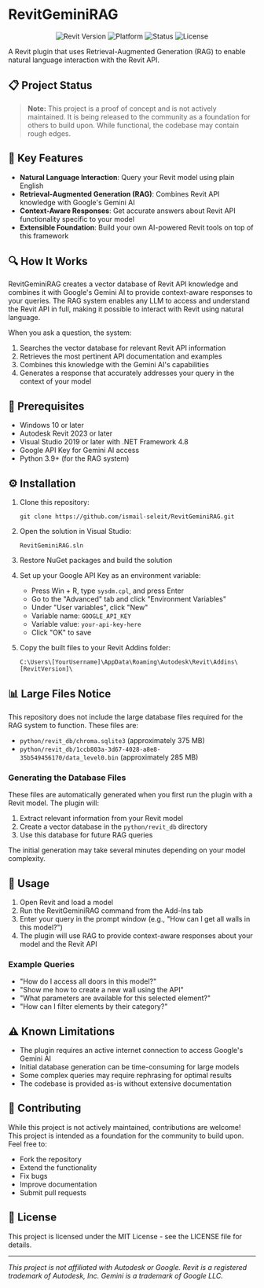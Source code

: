 # RevitGeminiRAG

<p align="center">
  <img src="https://img.shields.io/badge/Revit-2023+-blue.svg" alt="Revit Version">
  <img src="https://img.shields.io/badge/Platform-Windows-lightgrey.svg" alt="Platform">
  <img src="https://img.shields.io/badge/Status-Proof%20of%20Concept-yellow.svg" alt="Status">
  <img src="https://img.shields.io/badge/License-MIT-green.svg" alt="License">
</p>

A Revit plugin that uses Retrieval-Augmented Generation (RAG) to enable natural language interaction with the Revit API.

## 📋 Project Status

> **Note:** This project is a proof of concept and is not actively maintained. It is being released to the community as a foundation for others to build upon. While functional, the codebase may contain rough edges.

## 🌟 Key Features

- **Natural Language Interaction**: Query your Revit model using plain English
- **Retrieval-Augmented Generation (RAG)**: Combines Revit API knowledge with Google's Gemini AI
- **Context-Aware Responses**: Get accurate answers about Revit API functionality specific to your model
- **Extensible Foundation**: Build your own AI-powered Revit tools on top of this framework

## 🔍 How It Works

RevitGeminiRAG creates a vector database of Revit API knowledge and combines it with Google's Gemini AI to provide context-aware responses to your queries. The RAG system enables any LLM to access and understand the Revit API in full, making it possible to interact with Revit using natural language.

When you ask a question, the system:
1. Searches the vector database for relevant Revit API information
2. Retrieves the most pertinent API documentation and examples
3. Combines this knowledge with the Gemini AI's capabilities
4. Generates a response that accurately addresses your query in the context of your model

## 🔧 Prerequisites

- Windows 10 or later
- Autodesk Revit 2023 or later
- Visual Studio 2019 or later with .NET Framework 4.8
- Google API Key for Gemini AI access
- Python 3.9+ (for the RAG system)

## ⚙️ Installation

1. Clone this repository:
   ```
   git clone https://github.com/ismail-seleit/RevitGeminiRAG.git
   ```

2. Open the solution in Visual Studio:
   ```
   RevitGeminiRAG.sln
   ```

3. Restore NuGet packages and build the solution

4. Set up your Google API Key as an environment variable:
   - Press Win + R, type `sysdm.cpl`, and press Enter
   - Go to the "Advanced" tab and click "Environment Variables"
   - Under "User variables", click "New"
   - Variable name: `GOOGLE_API_KEY`
   - Variable value: `your-api-key-here`
   - Click "OK" to save

5. Copy the built files to your Revit Addins folder:
   ```
   C:\Users\[YourUsername]\AppData\Roaming\Autodesk\Revit\Addins\[RevitVersion]\
   ```

## 📊 Large Files Notice

This repository does not include the large database files required for the RAG system to function. These files are:
- `python/revit_db/chroma.sqlite3` (approximately 375 MB)
- `python/revit_db/1ccb803a-3d67-4028-a8e8-35b549456170/data_level0.bin` (approximately 285 MB)

### Generating the Database Files

These files are automatically generated when you first run the plugin with a Revit model. The plugin will:
1. Extract relevant information from your Revit model
2. Create a vector database in the `python/revit_db` directory
3. Use this database for future RAG queries

The initial generation may take several minutes depending on your model complexity.

## 🚀 Usage

1. Open Revit and load a model
2. Run the RevitGeminiRAG command from the Add-Ins tab
3. Enter your query in the prompt window (e.g., "How can I get all walls in this model?")
4. The plugin will use RAG to provide context-aware responses about your model and the Revit API

### Example Queries

- "How do I access all doors in this model?"
- "Show me how to create a new wall using the API"
- "What parameters are available for this selected element?"
- "How can I filter elements by their category?"

## ⚠️ Known Limitations

- The plugin requires an active internet connection to access Google's Gemini AI
- Initial database generation can be time-consuming for large models
- Some complex queries may require rephrasing for optimal results
- The codebase is provided as-is without extensive documentation

## 🤝 Contributing

While this project is not actively maintained, contributions are welcome! This project is intended as a foundation for the community to build upon. Feel free to:

- Fork the repository
- Extend the functionality
- Fix bugs
- Improve documentation
- Submit pull requests

## 📄 License

This project is licensed under the MIT License - see the LICENSE file for details.

---

*This project is not affiliated with Autodesk or Google. Revit is a registered trademark of Autodesk, Inc. Gemini is a trademark of Google LLC.*
